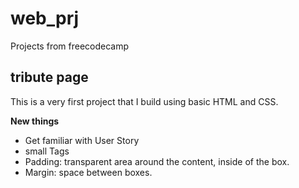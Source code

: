 # web_prj
Projects from freecodecamp

## tribute page
This is a very first project that I build using basic HTML and CSS.

**New things**
- Get familiar with User Story
- small Tags
- Padding: transparent area around the content, inside of the box.
- Margin: space between boxes.
